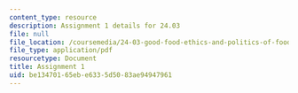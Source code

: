 ```yaml
---
content_type: resource
description: Assignment 1 details for 24.03
file: null
file_location: /coursemedia/24-03-good-food-ethics-and-politics-of-food-spring-2017/be13470165ebe6335d5083ae94947961_MIT24_03_assignment1.pdf
file_type: application/pdf
resourcetype: Document
title: Assignment 1
uid: be134701-65eb-e633-5d50-83ae94947961
---
```

